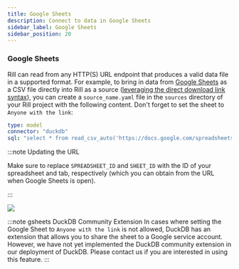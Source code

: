 ```yaml
---
title: Google Sheets
description: Connect to data in Google Sheets
sidebar_label: Google Sheets
sidebar_position: 20
---
```


### Google Sheets

Rill can read from any HTTP(S) URL endpoint that produces a valid data file in a supported format. For example, to bring in data from [Google Sheets](https://www.google.com/sheets/about/) as a CSV file directly into Rill as a source ([leveraging the direct download link syntax](https://www.highviewapps.com/blog/how-to-create-a-csv-or-excel-direct-download-link-in-google-sheets/)), you can create a `source_name.yaml` file in the `sources` directory of your Rill project with the following content. Don't forget to set the sheet to `Anyone with the link`:

```yaml
type: model
connector: "duckdb"
sql: "select * from read_csv_auto('https://docs.google.com/spreadsheets/d/<SPREADSHEET_ID>/export?format=csv&gid=<SHEET_ID>', normalize_names=True)"
```

:::note Updating the URL

Make sure to replace `SPREADSHEET_ID` and `SHEET_ID` with the ID of your spreadsheet and tab, respectively (which you can obtain from the URL when Google Sheets is open).

:::

<img src='/img/reference/connectors/googlesheets/googlesheets.png' class='rounded-gif' />
<br />

:::note gsheets DuckDB Community Extension
In cases where setting the Google Sheet to `Anyone with the link` is not allowed, DuckDB has an extension that allows you to share the sheet to a Google service account. However, we have not yet implemented the DuckDB community extension in our deployment of DuckDB. Please contact us if you are interested in using this feature.
:::
